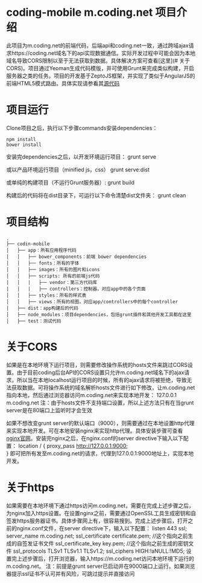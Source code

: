 # coding-mobile m.coding.net 项目介绍
此项目为m.coding.net的前端代码，后端api和coding.net一致，通过跨域ajax请求https://coding.net域名下的api实现数据通信。实际开发过程中可能会因为本地域名导致CORS限制以至于无法获取到数据。具体解决方案可查看[这里](# 关于CORS)。项目通过Yeoman生成代码模版，并可使用Grunt来完成类似构建，开启服务器之类的任务。项目的开发基于ZeptoJS框架，并实现了类似于AngularJS的前端HTML5模式路由。具体实现请参看其[源代码](app/scripts/router.coffee)

# 项目运行
Clone项目之后，执行以下步骤commands安装dependencies：

    npm install
    bower install
    
安装完dependencies之后，以开发环境运行项目：
    grunt serve

或以产品环境运行项目（minified js，css）
    grunt serve:dist
    
或单纯的构建项目（不运行Grunt服务器）:
    grunt build

构建后的代码将在dist目录下，可运行以下命令清楚dist文件夹：
    grunt clean
    
# 项目结构   
    .
    ├── codin-mobile
    │   ├── app：所有应用程序代码
    │   │   ├── bower_components：前端 bower dependencies
    │   │   ├── fonts：所有的字体
    │   │   ├── images：所有的图片和icons
    │   │   ├── scripts: 所有的前端js代码  
    |   │   |   ├── vendor：第三方代码库
    |   │   |   ├── controllers：控制器，对应app中的各个页面
    │   │   ├── styles：所有的样式表
    │   │   ├── views：所有的视图，对应app/controllers中的每个controller
    │   ├── dist：app构建后的代码
    │   ├── node_modules：项目dependencies，包括grunt插件和其他开发工具都在这里
    │   ├── test：测试代码

# 关于CORS
如果是在本地环境下运行项目，则需要修改操作系统的hosts文件来跳过CORS设置。由于目前coding后台API的CORS设置只允许m.coding.net域名下的ajax请求，所以当在本地localhost运行项目的时候，所有的ajax请求将被拒绝，导致无法获取数据。可将操作系统的域名解析hosts文件进行如下修改，让m.coding.net指向本地，然后通过浏览器访问m.coding.net来实现本地开发：
    127.0.0.1       m.coding.net
注：由于hosts文件不支持端口设置，所以上述方法只有在当grunt server是在80端口上监听时才会生效

如果不想改变grunt server的默认端口（9000），则需要通过在本地设置http代理来实现本地开发。可在本地安装nginx来实现http代理。具体安装步骤可查看[nginx官网](http://wiki.nginx.org/Install)。安装完nginx之后，在nginx.conf的server directive下输入以下配置：
    location / {
        proxy_pass http://127.0.0.1:9000;        
    }
即可把所有发至m.coding.net的请求，代理到127.0.0.1:9000地址上，实现本地开发。

# 关于https
如果需要在本地环境下通过https访问m.coding.net，需要在完成上述步骤之后，为nginx加入https设置。在设置nginx之前，需要通过OpenSSL工具生成密钥和自签发https服务器证书。具体步骤网上有，很容易搜到。完成上述步骤后，打开之前的nginx.conf文件，在server directive下，输入以下配置：
    listen              443 ssl;
    server_name         m.coding.net;
    ssl_certificate     certificate.pem; //这个指向之前生成的自签发证书文件
    ssl_certificate_key key.pem; //这个指向之前生成的密钥文件
    ssl_protocols       TLSv1 TLSv1.1 TLSv1.2;
    ssl_ciphers         HIGH:!aNULL:!MD5;
设置完上述步骤后，打开浏览器，输入https://m.coding.net访问本地环境下运行的m.coding.net。
注：前提是grunt server已启动并在9000端口上运行。如果浏览器提示ssl证书不认可并有风险，可跳过提示并直接访问

